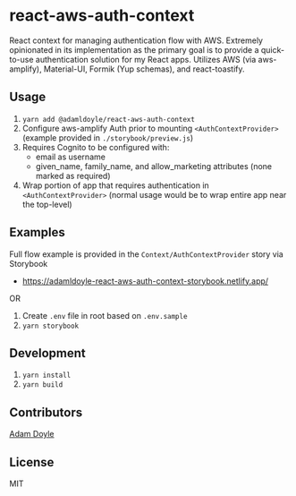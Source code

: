 # react-aws-auth-context

React context for managing authentication flow with AWS. Extremely opinionated in its implementation as the primary goal is to provide a quick-to-use authentication solution for my React apps. Utilizes AWS (via aws-amplify), Material-UI, Formik (Yup schemas), and react-toastify.

## Usage

1. `yarn add @adamldoyle/react-aws-auth-context`
2. Configure aws-amplify Auth prior to mounting `<AuthContextProvider>` (example provided in `./storybook/preview.js`)
3. Requires Cognito to be configured with:
   - email as username
   - given_name, family_name, and allow_marketing attributes (none marked as required)
4. Wrap portion of app that requires authentication in `<AuthContextProvider>` (normal usage would be to wrap entire app near the top-level)

## Examples

Full flow example is provided in the `Context/AuthContextProvider` story via Storybook

- https://adamldoyle-react-aws-auth-context-storybook.netlify.app/

OR

1. Create `.env` file in root based on `.env.sample`
2. `yarn storybook`

## Development

1. `yarn install`
2. `yarn build`

## Contributors

[Adam Doyle](https://github.com/adamldoyle)

## License

MIT
